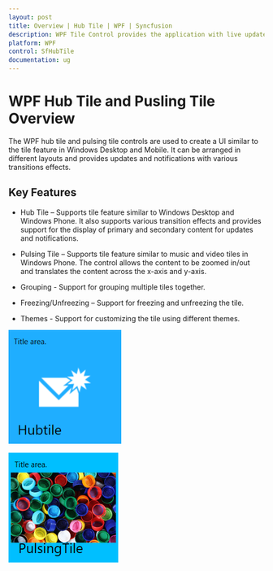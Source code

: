```yaml
---
layout: post
title: Overview | Hub Tile | WPF | Syncfusion
description: WPF Tile Control provides the application with live updates and notifications similar to Windows Desktop and Windows Phone.
platform: WPF
control: SfHubTile
documentation: ug
---
```


# WPF Hub Tile and Pusling Tile Overview

The WPF hub tile and pulsing tile controls are used to create a UI similar to the tile feature in Windows Desktop and Mobile. It can be arranged in different layouts and provides updates and notifications with various transitions effects.

## Key Features

* Hub Tile – Supports tile feature similar to Windows Desktop and Windows Phone. It also supports various transition effects and provides support for the display of primary and secondary content for updates and notifications.

* Pulsing Tile – Supports tile feature similar to music and video tiles in Windows Phone. The control allows the content to be zoomed in/out and translates the content across the x-axis and y-axis.
  
* Grouping - Support for grouping multiple tiles together.

* Freezing/Unfreezing – Support for freezing and unfreezing the tile.

* Themes -  Support for customizing the tile using different themes.

![SfHubTile image](Overview_images/Overview_image1.png)

![SfPulsingTile image](Overview_images/Overview_image2.png)


